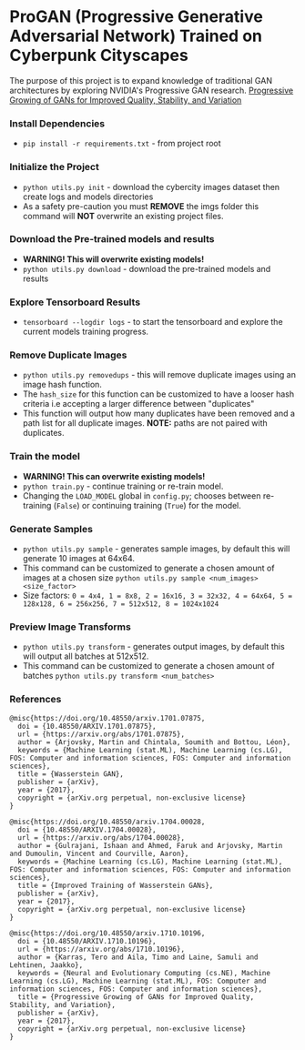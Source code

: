 # ProGAN (Progressive Generative Adversarial Network) Trained on Cyberpunk Cityscapes

The purpose of this project is to expand knowledge of traditional GAN architectures by exploring NVIDIA's Progressive GAN research. [Progressive Growing of GANs for Improved Quality, Stability, and Variation](https://research.nvidia.com/publication/2018-04_progressive-growing-gans-improved-quality-stability-and-variation)

### Install Dependencies
* `pip install -r requirements.txt` - from project root

### Initialize the Project
* `python utils.py init` - download the cybercity images dataset then create logs and models directories
* As a safety pre-caution you must **REMOVE** the imgs folder this command will **NOT** overwrite an existing project files.

### Download the Pre-trained models and results
* **WARNING! This will overwrite existing models!** 
* `python utils.py download` - download the pre-trained models and results

### Explore Tensorboard Results
* `tensorboard --logdir logs` - to start the tensorboard and explore the current models training progress.

### Remove Duplicate Images
* `python utils.py removedups` - this will remove duplicate images using an image hash function.
* The `hash_size` for this function can be customized to have a looser hash criteria i.e accepting a larger difference between "duplicates"
* This function will output how many duplicates have been removed and a path list for all duplicate images. **NOTE:** paths are not paired with duplicates.

### Train the model
* **WARNING! This can overwrite existing models!** 
* `python train.py` - continue training or re-train model.
* Changing the `LOAD_MODEL` global in `config.py`; chooses between re-training (`False`) or continuing training (`True`) for the model.

### Generate Samples
* `python utils.py sample` - generates sample images, by default this will generate 10 images at 64x64.
* This command can be customized to generate a chosen amount of images at a chosen size `python utils.py sample <num_images> <size_factor>`
* Size factors: `0 = 4x4, 1 = 8x8, 2 = 16x16, 3 = 32x32, 4 = 64x64, 5 = 128x128, 6 = 256x256, 7 = 512x512, 8 = 1024x1024`

### Preview Image Transforms
* `python utils.py transform` - generates output images, by default this will output all batches at 512x512.
* This command can be customized to generate a chosen amount of batches `python utils.py transform <num_batches>`

### References

```
@misc{https://doi.org/10.48550/arxiv.1701.07875,
  doi = {10.48550/ARXIV.1701.07875},
  url = {https://arxiv.org/abs/1701.07875},
  author = {Arjovsky, Martin and Chintala, Soumith and Bottou, Léon},
  keywords = {Machine Learning (stat.ML), Machine Learning (cs.LG), FOS: Computer and information sciences, FOS: Computer and information sciences},
  title = {Wasserstein GAN},
  publisher = {arXiv},
  year = {2017},
  copyright = {arXiv.org perpetual, non-exclusive license}
}
```
```
@misc{https://doi.org/10.48550/arxiv.1704.00028,
  doi = {10.48550/ARXIV.1704.00028},
  url = {https://arxiv.org/abs/1704.00028},
  author = {Gulrajani, Ishaan and Ahmed, Faruk and Arjovsky, Martin and Dumoulin, Vincent and Courville, Aaron},
  keywords = {Machine Learning (cs.LG), Machine Learning (stat.ML), FOS: Computer and information sciences, FOS: Computer and information sciences},
  title = {Improved Training of Wasserstein GANs},
  publisher = {arXiv},
  year = {2017},
  copyright = {arXiv.org perpetual, non-exclusive license}
}
```
```
@misc{https://doi.org/10.48550/arxiv.1710.10196,
  doi = {10.48550/ARXIV.1710.10196},
  url = {https://arxiv.org/abs/1710.10196},
  author = {Karras, Tero and Aila, Timo and Laine, Samuli and Lehtinen, Jaakko},
  keywords = {Neural and Evolutionary Computing (cs.NE), Machine Learning (cs.LG), Machine Learning (stat.ML), FOS: Computer and information sciences, FOS: Computer and information sciences},
  title = {Progressive Growing of GANs for Improved Quality, Stability, and Variation},
  publisher = {arXiv},
  year = {2017},
  copyright = {arXiv.org perpetual, non-exclusive license}
}
```